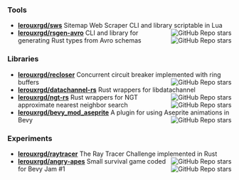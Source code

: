 ### Tools

* **[lerouxrgd/sws](https://github.com/lerouxrgd/sws)** Sitemap Web Scraper CLI and library scriptable in Lua
  <img align="right" alt="GitHub Repo stars" src="https://img.shields.io/github/stars/lerouxrgd/sws?style=social">
* **[lerouxrgd/rsgen-avro](https://github.com/lerouxrgd/rsgen-avro)** CLI and library for generating Rust types from Avro schemas
  <img align="right" alt="GitHub Repo stars" src="https://img.shields.io/github/stars/lerouxrgd/rsgen-avro?style=social">

### Libraries

* **[lerouxrgd/recloser](https://github.com/lerouxrgd/recloser)** Concurrent circuit breaker implemented with ring buffers
  <img align="right" alt="GitHub Repo stars" src="https://img.shields.io/github/stars/lerouxrgd/recloser?style=social">
* **[lerouxrgd/datachannel-rs](https://github.com/lerouxrgd/datachannel-rs)** Rust wrappers for libdatachannel
  <img align="right" alt="GitHub Repo stars" src="https://img.shields.io/github/stars/lerouxrgd/datachannel-rs?style=social">
* **[lerouxrgd/ngt-rs](https://github.com/lerouxrgd/ngt-rs)** Rust wrappers for NGT approximate nearest neighbor search
  <img align="right" alt="GitHub Repo stars" src="https://img.shields.io/github/stars/lerouxrgd/ngt-rs?style=social">
* **[lerouxrgd/bevy_mod_aseprite](https://github.com/lerouxrgd/bevy_mod_aseprite)** A plugin for using Aseprite animations in Bevy
  <img align="right" alt="GitHub Repo stars" src="https://img.shields.io/github/stars/lerouxrgd/bevy_mod_aseprite?style=social">

### Experiments

* **[lerouxrgd/raytracer](https://github.com/lerouxrgd/raytracer)** The Ray Tracer Challenge implemented in Rust
  <img align="right" alt="GitHub Repo stars" src="https://img.shields.io/github/stars/lerouxrgd/raytracer?style=social">
* **[lerouxrgd/angry-apes](https://github.com/lerouxrgd/angry-apes)** Small survival game coded for Bevy Jam #1
  <img align="right" alt="GitHub Repo stars" src="https://img.shields.io/github/stars/lerouxrgd/angry-apes?style=social">
